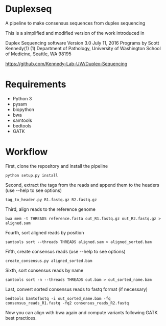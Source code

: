 # Duplexseq
A pipeline to make consensus sequences from duplex sequencing 

This is a simplified and modified version of the work introduced in 

Duplex Sequencing software Version 3.0 July 11, 2016 Programs by Scott Kennedy(1) (1) 
Department of Pathology, University of Washington School of Medicine, Seattle, WA 98195

https://github.com/Kennedy-Lab-UW/Duplex-Sequencing

# Requirements
* Python 3
* pysam
* biopython
* bwa
* samtools 
* bedtools
* GATK

# Workflow

First, clone the repository and install the pipeline 

```python setup.py install```

Second, extract the tags from the reads and append them to the headers (use --help to see options)

```tag_to_header.py R1.fastq.gz R2.fastq.gz```

Third, align reads to the reference genome

```bwa mem -t THREADS reference.fasta out_R1.fastq.gz out_R2.fastq.gz > aligned.sam```

Fourth, sort aligned reads by position

```samtools sort --threads THREADS aligned.sam > aligned_sorted.bam```

Fifth, create consensus reads (use --help to see options)

```create_consensus.py aligned_sorted.bam```

Sixth, sort consensus reads by name

```samtools sort -n --threads THREADS out.bam > out_sorted_name.bam```

Last, convert sorted consensus reads to fastq format (if necessary)

```bedtools bamtofastq -i out_sorted_name.bam -fq consensus_reads_R1.fastq -fq2 consensus_reads_R2.fastq```


Now you can align with bwa again and compute variants following GATK best practices. 


